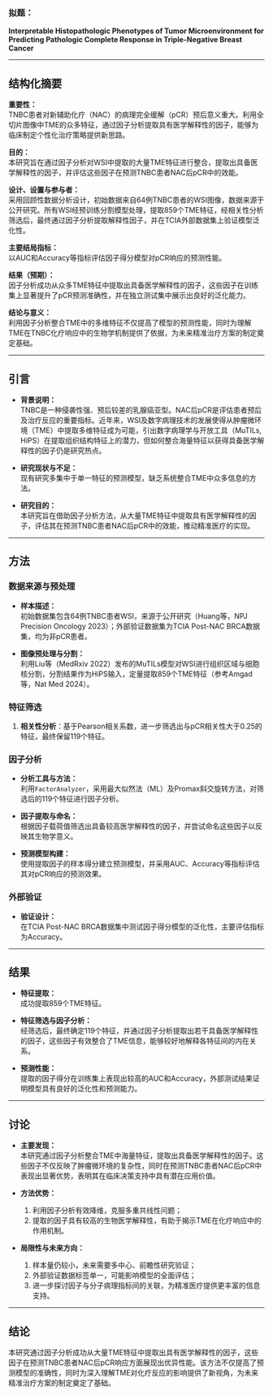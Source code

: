 ### **拟题：**  
**Interpretable Histopathologic Phenotypes of Tumor Microenvironment for Predicting Pathologic Complete Response in Triple-Negative Breast Cancer**

---

## 结构化摘要

**重要性：**  
TNBC患者对新辅助化疗（NAC）的病理完全缓解（pCR）预后意义重大。利用全切片图像中TME的众多特征，通过因子分析提取具有医学解释性的因子，能够为临床制定个性化治疗策略提供新思路。

**目的：**  
本研究旨在通过因子分析对WSI中提取的大量TME特征进行整合，提取出具备医学解释性的因子，并评估这些因子在预测TNBC患者NAC后pCR中的效能。

**设计、设置与参与者：**  
采用回顾性数据分析设计，初始数据来自64例TNBC患者的WSI图像，数据来源于公开研究。所有WSI经预训练分割模型处理，提取859个TME特征，经相关性分析筛选后，最终通过因子分析提取解释性因子，并在TCIA外部数据集上验证模型泛化性。

**主要结局指标：**  
以AUC和Accuracy等指标评估因子得分模型对pCR响应的预测性能。

**结果（预期）：**  
因子分析成功从众多TME特征中提取出具备医学解释性的因子，这些因子在训练集上显著提升了pCR预测准确性，并在独立测试集中展示出良好的泛化能力。

**结论与意义：**  
利用因子分析整合TME中的多维特征不仅提高了模型的预测性能，同时为理解TME在TNBC化疗响应中的生物学机制提供了依据，为未来精准治疗方案的制定奠定基础。

---

## 引言

- **背景说明：**  
  TNBC是一种侵袭性强、预后较差的乳腺癌亚型。NAC后pCR是评估患者预后及治疗反应的重要指标。近年来，WSI及数字病理技术的发展使得从肿瘤微环境（TME）中提取多维特征成为可能，引出数字病理学与开放工具（MuTILs, HiPS）在提取组织结构特征上的潜力，但如何整合海量特征以获得具备医学解释性的因子仍是研究热点。

- **研究现状与不足：**  
  现有研究多集中于单一特征的预测模型，缺乏系统整合TME中众多信息的方法。

- **研究目的：**  
  本研究旨在借助因子分析方法，从大量TME特征中提取具有医学解释性的因子，评估其在预测TNBC患者NAC后pCR中的效能，推动精准医疗的实现。

---

## 方法

### 数据来源与预处理

- **样本描述：**  
  初始数据集包含64例TNBC患者WSI，来源于公开研究（Huang等，NPJ Precision Oncology 2023）；外部验证数据集为TCIA Post-NAC BRCA数据集，均为非pCR患者。

- **图像预处理与分割：**  
  利用Liu等（MedRxiv 2022）发布的MuTILs模型对WSI进行组织区域与细胞核分割，分割结果作为HiPS输入，定量提取859个TME特征（参考Amgad等，Nat Med 2024）。

### 特征筛选
  1. **相关性分析**：基于Pearson相关系数，进一步筛选出与pCR相关性大于0.25的特征，最终保留119个特征。

### 因子分析

- **分析工具与方法：**  
  利用`FactorAnalyzer`，采用最大似然法（ML）及Promax斜交旋转方法，对筛选后的119个特征进行因子分析。
  
- **因子提取与命名：**  
  根据因子载荷值筛选出具备较高医学解释性的因子，并尝试命名这些因子以反映其生物学意义。
  
- **预测模型构建：**  
  使用提取因子的样本得分建立预测模型，并采用AUC、Accuracy等指标评估其对pCR响应的预测效果。

### 外部验证

- **验证设计：**  
  在TCIA Post-NAC BRCA数据集中测试因子得分模型的泛化性，主要评估指标为Accuracy。

---

## 结果

- **特征提取：**  
  成功提取859个TME特征。
  
- **特征筛选与因子分析：**  
  经筛选后，最终确定119个特征，并通过因子分析提取出若干具备医学解释性的因子，这些因子有效整合了TME信息，能够较好地解释各特征间的内在关系。
  
- **预测性能：**  
  提取的因子得分在训练集上表现出较高的AUC和Accuracy，外部测试结果证明模型具有良好的泛化性和预测能力。

---

## 讨论

- **主要发现：**  
  本研究通过因子分析整合TME中海量特征，提取出具备医学解释性的因子。这些因子不仅反映了肿瘤微环境的复杂性，同时在预测TNBC患者NAC后pCR中表现出显著优势，表明其在临床决策支持中具有潜在应用价值。

- **方法优势：**  
  1. 利用因子分析有效降维，克服多重共线性问题；  
  2. 提取的因子具有较高的生物医学解释性，有助于揭示TME在化疗响应中的作用机制。

- **局限性与未来方向：**  
  1. 样本量仍较小，未来需要多中心、前瞻性研究验证；  
  2. 外部验证数据标签单一，可能影响模型的全面评估；  
  3. 进一步探讨因子与分子病理指标间的关联，为精准医疗提供更丰富的信息支持。

---

## 结论

本研究通过因子分析成功从大量TME特征中提取出具有医学解释性的因子，这些因子在预测TNBC患者NAC后pCR响应方面展现出优异性能。该方法不仅提高了预测模型的准确性，同时为深入理解TME对化疗反应的影响提供了新视角，为未来精准治疗方案的制定奠定了基础。
